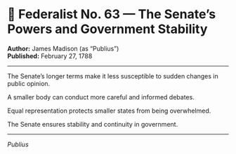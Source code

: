# 📜 Federalist No. 63 — The Senate’s Powers and Government Stability

**Author:** James Madison (as “Publius”)  
**Published:** February 27, 1788

---

The Senate’s longer terms make it less susceptible to sudden changes in public opinion.

A smaller body can conduct more careful and informed debates.

Equal representation protects smaller states from being overwhelmed.

The Senate ensures stability and continuity in government.

---

*Publius*
